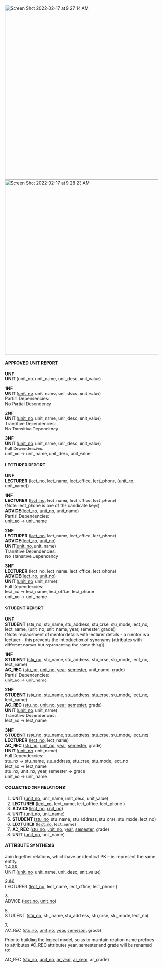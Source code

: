 <img width="575" alt="Screen Shot 2022-02-17 at 9 27 14 AM" src="https://user-images.githubusercontent.com/24580756/154386557-26af0002-4e8a-4ec1-88bb-961a4c093925.png">
<img width="574" alt="Screen Shot 2022-02-17 at 9 28 23 AM" src="https://user-images.githubusercontent.com/24580756/154386680-2b2419c5-30cd-4b8a-b3de-8a46457ba6e4.png">

#### APPROVED UNIT REPORT
**UNF**\
**UNIT** (unit_no, unit_name, unit_desc, unit_value)

**1NF**\
**UNIT** (<ins>unit_no</ins>, unit_name, unit_desc, unit_value)\
Partial Dependencies:\
No Partial Dependency

**2NF**\
**UNIT** (<ins>unit_no</ins>, unit_name, unit_desc, unit_value)\
Transitive Dependencies:\
No Transitive Dependency

**3NF**\
**UNIT** (<ins>unit_no</ins>, unit_name, unit_desc, unit_value)\
Full Dependencies:\
unit_no → unit_name, unit_desc, unit_value

#### LECTURER REPORT
**UNF**\
**LECTURER** (lect_no, lect_name, lect_office, lect_phone, (unit_no, unit_name))

**1NF**\
**LECTURER** (<ins>lect_no</ins>, lect_name, lect_office, lect_phone)\
(Note: lect_phone is one of the candidate keys)\
**ADVICE**(<ins>lect_no</ins>, <ins>unit_no</ins>, unit_name)\
Partial Dependencies:\
unit_no -> unit_name

**2NF**\
**LECTURER** (<ins>lect_no</ins>, lect_name, lect_office, lect_phone)\
**ADVICE**(<ins>lect_no</ins>, <ins>unit_no</ins>)\
**UNIT**(<ins>unit_no</ins>, unit_name)\
Transitive Dependencies:\
No Transitive Dependency

**3NF**\
**LECTURER** (<ins>lect_no</ins>, lect_name, lect_office, lect_phone)\
**ADVICE**(<ins>lect_no</ins>, <ins>unit_no</ins>)\
**UNIT** (<ins>unit_no</ins>, unit_name)\
Full Dependencies:\
lect_no → lect_name, lect_office, lect_phone\
unit_no → unit_name

#### STUDENT REPORT
**UNF**\
**STUDENT** (stu_no, stu_name, stu_address, stu_crse, stu_mode, lect_no, lect_name, (unit_no, unit_name, year, semester, grade))\
(Note: replacement of mentor details with lecturer details - a mentor is a lecturer - this prevents the introduction of synonyms (attributes with different names but representing the same thing))

**1NF**\
**STUDENT** (<ins>stu_no</ins>, stu_name, stu_address, stu_crse, stu_mode, lect_no, lect_name)\
**AC_REC** (<ins>stu_no</ins>, <ins>unit_no</ins>, <ins>year</ins>, <ins>semester</ins>, unit_name, grade)\
Partial Dependencies:\
unit_no -> unit_name

**2NF**\
**STUDENT** (<ins>stu_no</ins>, stu_name, stu_address, stu_crse, stu_mode, lect_no, lect_name)\
**AC_REC** (<ins>stu_no</ins>, <ins>unit_no</ins>, <ins>year</ins>, <ins>semester</ins>, grade)\
**UNIT** (<ins>unit_no</ins>, unit_name)\
Transitive Dependencies:\
lect_no → lect_name

**3NF**\
**STUDENT** (<ins>stu_no</ins>, stu_name, stu_address, stu_crse, stu_mode, lect_no)\
**LECTURER** (<ins>lect_no</ins>, lect_name)\
**AC_REC** (<ins>stu_no</ins>, <ins>unit_no</ins>, <ins>year</ins>, <ins>semester</ins>, grade)\
**UNIT** (<ins>unit_no</ins>, unit_name)\
Full Dependencies:\
stu_no → stu_name, stu_address, stu_crse, stu_mode, lect_no\
lect_no → lect_name\
stu_no, unit_no, year, semester → grade\
unit_no → unit_name

#### COLLECTED 3NF RELATIONS:
1. **UNIT** (<ins>unit_no</ins>, unit_name, unit_desc, unit_value)
2. **LECTURER** (<ins>lect_no</ins>, lect_name, lect_office, lect_phone )
3. **ADVICE**(<ins>lect_no</ins>, <ins>unit_no</ins>)
4. **UNIT** (<ins>unit_no</ins>, unit_name)
5. **STUDENT** (<ins>stu_no</ins>, stu_name, stu_address, stu_crse, stu_mode, lect_no)
6. **LECTURER** (<ins>lect_no</ins>, lect_name)
7. **AC_REC** (<ins>stu_no</ins>, <ins>unit_no</ins>, <ins>year</ins>, <ins>semester</ins>, grade)
8. **UNIT** (<ins>unit_no</ins>, unit_name)

#### ATTRIBUTE SYNTHESIS
Join together relations, which have an identical PK – ie. represent the same entity:\
1.4.&8.\
UNIT (<ins>unit_no</ins>, unit_name, unit_desc, unit_value)

2.&6.\
LECTURER (<ins>lect_no</ins>, lect_name, lect_office, lect_phone )

3.\
ADVICE (<ins>lect_no</ins>, <ins>unit_no</ins>)

5.\
STUDENT (<ins>stu_no</ins>, stu_name, stu_address, stu_crse, stu_mode, lect_no)

7.\
AC_REC (<ins>stu_no</ins>, <ins>unit_no</ins>, <ins>year</ins>, <ins>semester</ins>, grade)

Prior to building the logical model, so as to maintain relation name prefixes to attributes AC_REC attributes year, semester and grade will be renamed to:

AC_REC (<ins>stu_no</ins>, <ins>unit_no</ins>, <ins>ar_year</ins>, <ins>ar_sem</ins>, ar_grade)
